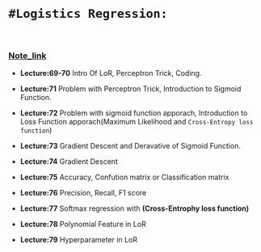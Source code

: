 <br>

# `#Logistics Regression:`

<br>


### [Note_link](https://drive.google.com/file/d/1PJ3ZSylgEgWZg2jL9HuGtCox2pnL1_Xn/view?usp=sharing)


- **Lecture:69-70** Intro Of LoR, Perceptron Trick, Coding. 

- **Lecture:71** Problem with Perceptron Trick, Introduction to Sigmoid Function.

- **Lecture:72** Problem with sigmoid function apporach, Introduction to Loss Function apporach(Maximum Likelihood and `Cross-Entropy loss function`)

- **Lecture:73** Gradient Descent and Deravative of Sigmoid Function.

- **Lecture:74** Gradient Descent

- **Lecture:75** Accuracy, Confution matrix or Classification matrix

- **Lecture:76** Precision, Recall, F1 score

- **Lecture:77** Softmax regression with **(Cross-Entrophy loss function)**

- **Lecture:78** Polynomial Feature in LoR

- **Lecture:79** Hyperparameter in LoR




